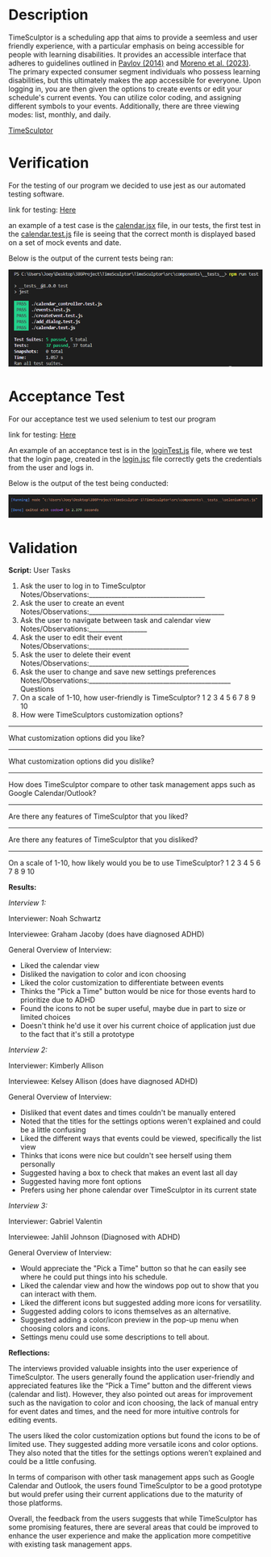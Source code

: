 # Description
TimeSculptor is a scheduling app that aims to provide a seemless and user friendly experience, with a particular emphasis on being accessible for people with learning disabilities. It provides an accessible interface that adheres to guidelines outlined in [Pavlov (2014)](https://www.scirp.org/html/7-9301792_43152.htm) and [Moreno et al. (2023)](https://link.springer.com/article/10.1007/s10209-023-00986-z). The primary expected consumer segment individuals who possess learning disabilities, but this ultimately makes the app accessible for everyone. Upon logging in, you are then given the options to create events or edit your schedule's current events. You can utilize color coding, and assigning different symbols to your events. Additionally, there are three viewing modes: list, monthly, and daily.

[TimeSculptor](https://github.com/nickw409/TimeSculptor)


# Verification
For the testing of our program we decided to use jest as our automated testing software. 

link for testing: [Here](https://github.com/nickw409/TimeSculptor/tree/main/TimeSculptor/src/components/__tests__)

an example of a test case is the [calendar.jsx](https://github.com/nickw409/TimeSculptor/tree/main/TimeSculptor/src/components/calendar.jsx) file, in our tests, the first test in the [calendar.test.js](https://github.com/nickw409/TimeSculptor/tree/main/TimeSculptor/src/components/__tests__/calendar.test.js) file is seeing that the correct month is displayed based on a set of mock events and date. 

Below is the output of the current tests being ran:

![testing_output](../assets/deliverable6_testing.PNG)

# Acceptance Test
For our acceptance test we used selenium to test our program

link for testing: [Here](https://github.com/nickw409/TimeSculptor/tree/main/TimeSculptor/src/components/__tests__)

An example of an acceptance test is in the [loginTest.js](https://github.com/nickw409/TimeSculptor/tree/main/TimeSculptor/src/components/__tests__/loginTest.js) file, where we test that the login page, created in the [login.jsc](https://github.com/nickw409/TimeSculptor/tree/main/TimeSculptor/src/login.jsx) file correctly gets the credentials from the user and logs in.

Below is the output of the test being conducted:

![testing_output](../assets/acceptance_test.PNG)


# Validation
**Script:**
User Tasks
1. Ask the user to log in to TimeSculptor
Notes/Observations:____________________________________
1. Ask the user to create an event
Notes/Observations:__________________________________________
2. Ask the user to navigate between task and calendar view
Notes/Observations:__________________
3. Ask the user to edit their event
Notes/Observations:_______________________________
4. Ask the user to delete their event
Notes/Observations:_______________________________
5. Ask the user to change and save new settings preferences
Notes/Observations:____________________________________________
Questions
1. On a scale of 1-10, how user-friendly is TimeSculptor?
1 2 3 4 5 6 7 8 9 10
2. How were TimeSculptors customization options?
____________________________________________________________________________
What customization options did you like?
________________________________
What customization options did you dislike?
___________________________________________
How does TimeSculptor compare to other task management apps such as Google
Calendar/Outlook?
______________________
Are there any features of TimeSculptor that you liked?
_____________
Are there any features of TimeSculptor that you disliked?
_______________
On a scale of 1-10, how likely would you be to use TimeSculptor?
1 2 3 4 5 6 7 8 9 10

**Results:** 

*Interview 1:*

Interviewer: Noah Schwartz

Interviewee: Graham Jacoby (does have diagnosed ADHD)

General Overview of Interview: 

- Liked the calendar view
- Disliked the navigation to color and icon choosing
- Liked the color customization to differentiate between events
- Thinks the "Pick a Time" button would be nice for those events hard to prioritize due to ADHD 
- Found the icons to not be super useful, maybe due in part to size or limited choices
- Doesn't think he'd use it over his current choice of application just due to the fact that it's still a prototype
    
*Interview 2:*

Interviewer: Kimberly Allison

Interviewee: Kelsey Allison (does have diagnosed ADHD)

General Overview of Interview: 

- Disliked that event dates and times couldn't be manually entered
- Noted that the titles for the settings options weren't explained and could be a little confusing
- Liked the different ways that events could be viewed, specifically the list view
- Thinks that icons were nice but couldn't see herself using them personally
- Suggested having a box to check that makes an event last all day
- Suggested having more font options
- Prefers using her phone calendar over TimeSculptor in its current state

*Interview 3:*

Interviewer: Gabriel Valentin

Interviewee: Jahlil Johnson (Diagnosed with ADHD)

General Overview of Interview: 

- Would appreciate the "Pick a Time" button so that he can easily see where he could put things into his schedule.
- Liked the calendar view and how the windows pop out to show that you can interact with them.
- Liked the different icons but suggested adding more icons for versatility.
- Suggested adding colors to icons themselves as an alternative.
- Suggested adding a color/icon preview in the pop-up menu when choosing colors and icons.
- Settings menu could use some descriptions to tell about.

**Reflections:** 

The interviews provided valuable insights into the user experience of TimeSculptor. The users generally found the application user-friendly and appreciated features like the “Pick a Time” button and the different views (calendar and list). However, they also pointed out areas for improvement such as the navigation to color and icon choosing, the lack of manual entry for event dates and times, and the need for more intuitive controls for editing events.

The users liked the color customization options but found the icons to be of limited use. They suggested adding more versatile icons and color options. They also noted that the titles for the settings options weren’t explained and could be a little confusing.

In terms of comparison with other task management apps such as Google Calendar and Outlook, the users found TimeSculptor to be a good prototype but would prefer using their current applications due to the maturity of those platforms.

Overall, the feedback from the users suggests that while TimeSculptor has some promising features, there are several areas that could be improved to enhance the user experience and make the application more competitive with existing task management apps.
